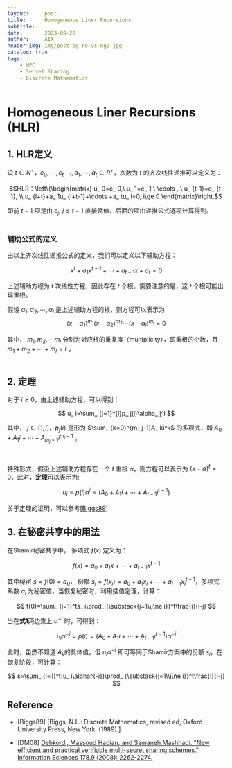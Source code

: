 ```yaml
---
layout:     post
title:      Homogeneous Liner Recursions
subtitle:   
date:       2023-09-20
author:     AIX
header-img: img/post-bg-re-vs-ng2.jpg
catalog: true
tags:
    - MPC
    - Secret Sharing
    - Discrete Mathematics
---
```


<head>
<script <strong>async</strong> src="https://cdnjs.cloudflare.com/ajax/libs/mathjax/2.7.4/MathJax.js" type="text/javascript">
<script type="text/x-mathjax-config">
    MathJax.Hub.Config({
        jax: ["input/TeX", "output/CommonHTML"],
        extensions: ["tex2jax.js"],
        tex2jax: {
            skipTags: [],
            inlineMath: [['$', '$']],
            displayMath: [['$$', '$$']],
        },
        skipStartupTypeset: true,
        //showMathMenu: false,
        menuSettings: {
            zoom: 'Click',
        }
    });
</script>
</head>

# Homogeneous Liner Recursions (HLR)

## 1. HLR定义

设 $t \in N^+$，$c_ 0,\cdots ,c_ {t-1}, a_ 1,\cdots ,a_ t \in R^+$，次数为 $t$ 的齐次线性递推可以定义为：  

$$HLR：\left\{\begin{matrix}
  u_ 0=c_ 0,\ u_ 1=c_ 1,\ \cdots , \ u_ {t-1}=c_ {t-1}, \\
  u_ {i+t}+a_ 1u_ {i+t-1}+\cdots +a_ tu_ i=0, i\ge 0
\end{matrix}\right.$$

即前 $t-1$ 项是由 $c_ j,\ j\le t-1$ 直接赋值，后面的项由递推公式逐项计算得到。  
<br />

### 辅助公式的定义
由以上齐次线性递推公式的定义，我们可以定义以下辅助方程：

$$
x^ t+a_ 1x^ {t-1}+\cdots +a_ {t-1}x+ a_ t=0
$$

上述辅助方程为 $t$ 次线性方程，因此存在 $t$ 个根。需要注意的是，这 $t$ 个根可能出现重根。  

假设 $\alpha_ 1,\alpha_ 2,\cdots, \alpha_ l$ 是上述辅助方程的根，则方程可以表示为 $$(x-\alpha_ 1)^{m_ 1}(x-\alpha_ 2)^{m_ 2}\cdots (x-\alpha_ l)^{m_ l}=0$$ 

其中， $m_ 1,m_ 2,\cdots m_ l$ 分别为对应根的重复度（multiplicity），即重根的个数，且 $m_ 1+m_ 2+\cdots +m_ l=t$ 。  
<br />

## 2. 定理
对于 $i\ge 0$，由上述辅助方程，可以得到：

$$
u_ i=\sum_ {j=1}^{l}p_ j(i)\alpha_ j^i
$$

其中， $j\in [1,l]$，$p_ j(i)$ 是形为 $\sum_ {k=0}^{m_ j-1}A_ ki^k$ 的多项式，即 $A_ 0+A_ 1i+\cdots +A_ {m_ j-1}i^{m_ j-1}$ 。  

<br />

特殊形式，假设上述辅助方程存在一个 $t$ 重根 $\alpha$，则方程可以表示为 $(x-\alpha)^t=0$，此时，**定理**可以表示为:  

$$
u_ i=p(i)\alpha^i=(A_ 0+A_ 1i+\cdots +A_ {t-1}i^{t-1}) \tag{1}
$$

关于定理的证明，可以参考[[Biggs89]](#Biggs89)
<br />

## 3. 在秘密共享中的用法

在Shamir秘密共享中， 多项式 $f(x)$ 定义为：

$$
f(x)=a_ 0+a_ 1x+\cdots +a_ {t-1}x^{t-1}
$$

其中秘密 $s=f(0)=a_ 0$， 份额 $s_ i=f(x_ i)=a_ 0+a_ 1x_ i+\cdots +a_ {t-1}x_ i^{t-1}$，多项式系数 $a_ i$ 为秘密值，当恢复秘密时，利用插值定理，计算：

$$
f(0)=\sum_ {i=1}^ts_ i\prod_ {\substack{j=1\\j\ne i}}^t\frac{i}{i-j}
$$

当在**式1**两边乘上 $\alpha^{-i}$ 时，可得到：

$$
u_ i\alpha^{-i}=p(i)=(A_ 0+A_ 1i+\cdots +A_ {t-1}i^{t-1})\alpha^{-i}
$$

此时，虽然不知道 $A_ k$的具体值，但 $u_ i\alpha^{-i}$ 即可等同于Shamir方案中的份额 $s_ i$，在恢复阶段，可计算：

$$
s=\sum_ {i=1}^t(u_ i\alpha^{-i})\prod_ {\substack{j=1\\j\ne i}}^t\frac{i}{i-j}
$$

## Reference

<div id="Biggs89"></div>

- [Biggs89] [Biggs, N.L.: Discrete Mathematics, revised ed, Oxford University Press, New York. (1989).]


<div id="DM08"></div>

- [DM08] [Dehkordi, Massoud Hadian, and Samaneh Mashhadi. "New efficient and practical verifiable multi-secret sharing schemes." Information Sciences 178.9 (2008): 2262-2274.](https://www.sciencedirect.com/science/article/pii/S0020025507005622)




